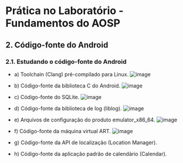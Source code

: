 # Prática no Laboratório - Fundamentos do AOSP
## 2. Código-fonte do Android

### 2.1. Estudando o código-fonte do Android

- a) Toolchain (Clang) pré-compilado para Linux.
![image](https://user-images.githubusercontent.com/19675356/223890048-fe525c83-f823-405a-b80c-31619bc535b0.png)

- b) Código-fonte da biblioteca C do Android.
![image](https://user-images.githubusercontent.com/19675356/223890653-c75efaf4-1799-40b3-8794-5e635e809484.png)

- c) Código-fonte do SQLite.
![image](https://user-images.githubusercontent.com/19675356/223892983-e148b276-644c-48bb-a0d4-4a1106d5e652.png)

- d) Código-fonte da biblioteca de log (liblog).
![image](https://user-images.githubusercontent.com/19675356/223893910-ce586e03-a858-4410-aa1f-ad88c85bcb10.png)

- e) Arquivos de configuração do produto emulator_x86_64.
![image](https://user-images.githubusercontent.com/19675356/223894173-13fb49b0-03e1-4a3a-a84b-499d39a90ba2.png)

- f) Código-fonte da máquina virtual ART.
![image](https://user-images.githubusercontent.com/19675356/223894776-e02fcb4d-d37f-4a68-9854-975907a8534c.png)

- g) Código-fonte da API de localização (Location Manager).
- h) Código-fonte da aplicação padrão de calendário (Calendar).

